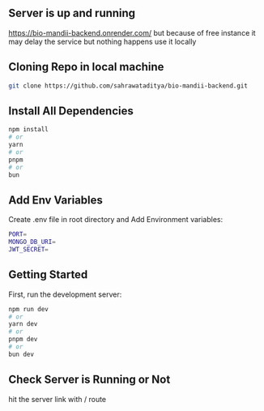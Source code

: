 ## Server is up and running 
https://bio-mandii-backend.onrender.com/
but because of free instance it may delay the service but nothing happens use it locally


## Cloning Repo in local machine

```bash
git clone https://github.com/sahrawataditya/bio-mandii-backend.git
```

## Install All Dependencies

```bash
npm install
# or
yarn
# or
pnpm
# or
bun
```

## Add Env Variables

Create .env file in root directory and Add Environment variables:

```bash
PORT=
MONGO_DB_URI=
JWT_SECRET=
```

## Getting Started

First, run the development server:

```bash
npm run dev
# or
yarn dev
# or
pnpm dev
# or
bun dev
```

## Check Server is Running or Not

hit the server link with / route
